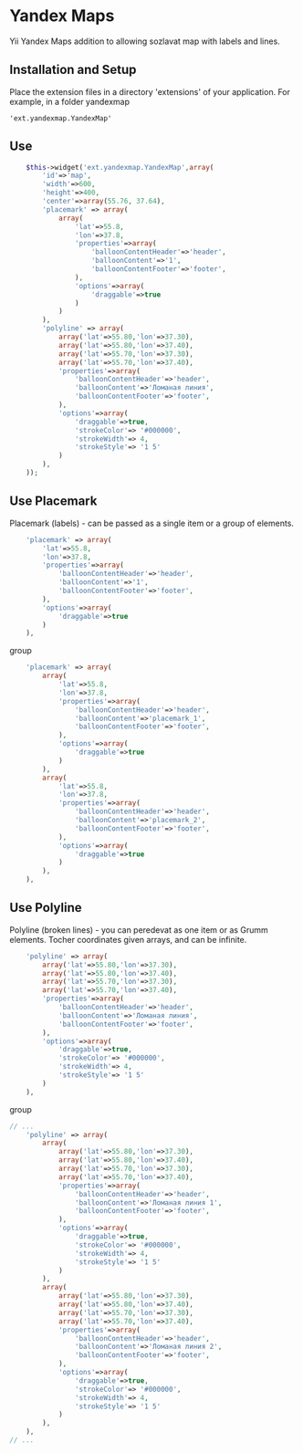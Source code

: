 Yandex Maps
===========

Yii Yandex Maps addition to allowing sozlavat map with labels and lines.

Installation and Setup
---------------------

Place the extension files in a directory 'extensions' of your application. For example, in a folder yandexmap

~~~
'ext.yandexmap.YandexMap'
~~~

Use
-----

```php
	$this->widget('ext.yandexmap.YandexMap',array(
		'id'=>'map',
		'width'=>600,
		'height'=>400,
		'center'=>array(55.76, 37.64),
		'placemark' => array(
			array(
				'lat'=>55.8,
				'lon'=>37.8,
				'properties'=>array(
					'balloonContentHeader'=>'header',
					'balloonContent'=>'1',
					'balloonContentFooter'=>'footer',
				),
				'options'=>array(
					'draggable'=>true
				)
			)
		),
		'polyline' => array(
			array('lat'=>55.80,'lon'=>37.30),
			array('lat'=>55.80,'lon'=>37.40),
            array('lat'=>55.70,'lon'=>37.30),
            array('lat'=>55.70,'lon'=>37.40),
			'properties'=>array(
				'balloonContentHeader'=>'header',
				'balloonContent'=>'Ломаная линия',
				'balloonContentFooter'=>'footer',
			),
			'options'=>array(
				'draggable'=>true,
				'strokeColor'=> '#000000',
				'strokeWidth'=> 4,
				'strokeStyle'=> '1 5'
			)
		),
	));

```

Use Placemark
---

Placemark (labels) - can be passed as a single item or a group of elements.

```php
	'placemark' => array(
		'lat'=>55.8,
		'lon'=>37.8,
		'properties'=>array(
			'balloonContentHeader'=>'header',
			'balloonContent'=>'1',
			'balloonContentFooter'=>'footer',
		),
		'options'=>array(
			'draggable'=>true
		)
	),
```

group

```php
	'placemark' => array(
		array(
			'lat'=>55.8,
			'lon'=>37.8,
			'properties'=>array(
				'balloonContentHeader'=>'header',
				'balloonContent'=>'placemark_1',
				'balloonContentFooter'=>'footer',
			),
			'options'=>array(
				'draggable'=>true
			)
		),
		array(
			'lat'=>55.8,
			'lon'=>37.8,
			'properties'=>array(
				'balloonContentHeader'=>'header',
				'balloonContent'=>'placemark_2',
				'balloonContentFooter'=>'footer',
			),
			'options'=>array(
				'draggable'=>true
			)
		),
	),

```

Use Polyline
---

Polyline (broken lines) - you can peredevat as one item or as Grumm elements. Tocher coordinates given arrays, and can be infinite.

```php
	'polyline' => array(
		array('lat'=>55.80,'lon'=>37.30),
		array('lat'=>55.80,'lon'=>37.40),
		array('lat'=>55.70,'lon'=>37.30),
		array('lat'=>55.70,'lon'=>37.40),
		'properties'=>array(
			'balloonContentHeader'=>'header',
			'balloonContent'=>'Ломаная линия',
			'balloonContentFooter'=>'footer',
		),
		'options'=>array(
			'draggable'=>true,
			'strokeColor'=> '#000000',
			'strokeWidth'=> 4,
			'strokeStyle'=> '1 5'
		)
	),
```

group

```php
// ...
	'polyline' => array(
		array(
			array('lat'=>55.80,'lon'=>37.30),
			array('lat'=>55.80,'lon'=>37.40),
			array('lat'=>55.70,'lon'=>37.30),
			array('lat'=>55.70,'lon'=>37.40),
			'properties'=>array(
				'balloonContentHeader'=>'header',
				'balloonContent'=>'Ломаная линия 1',
				'balloonContentFooter'=>'footer',
			),
			'options'=>array(
				'draggable'=>true,
				'strokeColor'=> '#000000',
				'strokeWidth'=> 4,
				'strokeStyle'=> '1 5'
			)
		),
		array(
			array('lat'=>55.80,'lon'=>37.30),
			array('lat'=>55.80,'lon'=>37.40),
			array('lat'=>55.70,'lon'=>37.30),
			array('lat'=>55.70,'lon'=>37.40),
			'properties'=>array(
				'balloonContentHeader'=>'header',
				'balloonContent'=>'Ломаная линия 2',
				'balloonContentFooter'=>'footer',
			),
			'options'=>array(
				'draggable'=>true,
				'strokeColor'=> '#000000',
				'strokeWidth'=> 4,
				'strokeStyle'=> '1 5'
			)
		),
	),
// ...

```
